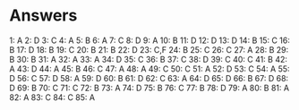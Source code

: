 # Answers
1: A
2: D
3: C
4: A
5: B
6: A
7: C
8: D
9: A
10: B
11: D
12: D
13: D
14: B
15: C
16: B
17: D
18: B
19: C
20: B
21: B
22: D
23: C,F
24: B
25: C
26: C
27: A
28: B
29: B
30: B
31: A
32: A
33: A
34: D
35: C
36: B
37: C
38: D
39: C
40: C
41: B
42: A
43: D
44: A
45: B
46: C
47: A
48: A
49: C
50: C
51: A
52: D
53: C
54: A
55: D
56: C
57: D
58: A
59: D
60: B
61: D
62: C
63: A
64: D
65: D
66: B
67: D
68: D
69: B
70: C
71: C
72: B
73: A
74: D
75: B
76: C
77: B
78: D
79: A
80: B
81: A
82: A
83: C
84: C
85: A
